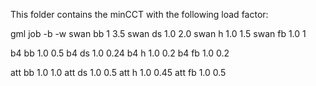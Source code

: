 This folder contains the minCCT with the following load factor:

gml  job -b    -w
swan bb  1     3.5
swan ds  1.0   2.0
swan h   1.0   1.5
swan fb  1.0   1

b4   bb  1.0   0.5
b4   ds  1.0   0.24
b4   h   1.0   0.2
b4   fb  1.0   0.2

att  bb  1.0   1.0
att  ds  1.0   0.5
att  h   1.0   0.45
att  fb  1.0   0.5

